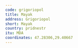 ```yaml
---
code: grigoriopol
title: Mayak
address: Grigoriopol
short: Mayak
country: pridnestr
itu: MDA
coordinates: 47.28306,29.40667
---
```

